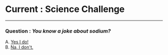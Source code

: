 # Current : Science Challenge
---

### Question : _You know a joke about sodium?_

A. [Yes I do!](../endings/end2.md)  
B. [Na, I don't.](../endings/end1.md)